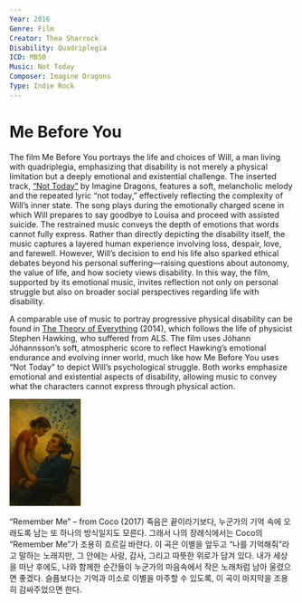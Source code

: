 ```yaml
---
Year: 2016
Genre: Film
Creator: Thea Sharrock
Disability: Quadriplegia
ICD: MB50
Music: Not Today
Composer: Imagine Dragons
Type: Indie Rock
---
```


# Me Before You

The film Me Before You portrays the life and choices of Will, a man living with quadriplegia, emphasizing that disability is not merely a physical limitation but a deeply emotional and existential challenge. The inserted track, [“Not Today”](https://youtu.be/6tz1_znrbmc?si=gamY7uK-dalpdFyL) by Imagine Dragons, features a soft, melancholic melody and the repeated lyric “not today,” effectively reflecting the complexity of Will’s inner state. 
The song plays during the emotionally charged scene in which Will prepares to say goodbye to Louisa and proceed with assisted suicide. The restrained music conveys the depth of emotions that words cannot fully express. Rather than directly depicting the disability itself, the music captures a layered human experience involving loss, despair, love, and farewell. 
However, Will’s decision to end his life also sparked ethical debates beyond his personal suffering—raising questions about autonomy, the value of life, and how society views disability. In this way, the film, supported by its emotional music, invites reflection not only on personal struggle but also on broader social perspectives regarding life with disability.

A comparable use of music to portray progressive physical disability can be found in [The Theory of Everything](lee_jiseong.md) (2014), which follows the life of physicist Stephen Hawking, who suffered from ALS. The film uses Jóhann Jóhannsson’s soft, atmospheric score to reflect Hawking’s emotional endurance and evolving inner world, much like how Me Before You uses “Not Today” to depict Will’s psychological struggle. Both works emphasize emotional and existential aspects of disability, allowing music to convey what the characters cannot express through physical action.

<img src="./chang_hyomin_img.png" alt="Image depicting emotional connection through quadriplegia" style="width:25%;" />

“Remember Me” – from Coco (2017)
죽음은 끝이라기보다, 누군가의 기억 속에 오래도록 남는 또 하나의 방식일지도 모른다. 그래서 나의 장례식에서는 Coco의 “Remember Me”가 조용히 흐르길 바란다.
이 곡은 이별을 앞두고 “나를 기억해줘”라고 말하는 노래지만, 그 안에는 사랑, 감사, 그리고 따뜻한 위로가 담겨 있다. 내가 세상을 떠난 후에도, 나와 함께한 순간들이 누군가의 마음속에서 작은 노래처럼 남아 울렸으면 좋겠다.
슬픔보다는 기억과 미소로 이별을 마주할 수 있도록, 이 곡이 마지막을 조용히 감싸주었으면 한다.
